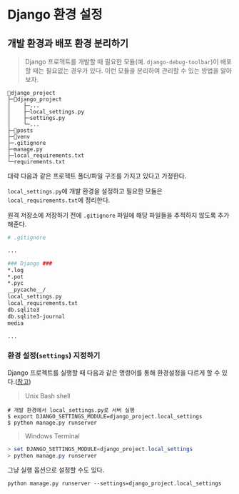 # Django 환경 설정

## 개발 환경과 배포 환경 분리하기

> Django 프로젝트를 개발할 때 필요한 모듈(예. `django-debug-toolbar`)이 배포할 때는 필요없는 경우가 있다. 이런 모듈을 분리하여 관리할 수 있는 방법을 알아보자.

```
📁django_project
├─📁django_project
│    ├─...
│    ├─local_settings.py
│    ├─settings.py
│    └─...
├─📁posts
├─📁venv
├─.gitignore
├─manage.py
├─local_requirements.txt
└─requirements.txt
```

대략 다음과 같은 프로젝트 폴더/파일 구조를 가지고 있다고 가정한다.

`local_settings.py`에 개발 환경을 설정하고 필요한 모듈은 `local_requirements.txt`에 정리한다.

원격 저장소에 저장하기 전에 `.gitignore` 파일에 해당 파일들을 추적하지 않도록 추가해준다.

```bash
# .gitignore

...

### Django ###
*.log
*.pot
*.pyc
__pycache__/
local_settings.py
local_requirements.txt
db.sqlite3
db.sqlite3-journal
media

...
```

### 환경 설정(`settings`) 지정하기

Django 프로젝트를 실행할 때 다음과 같은 명령어를 통해 환경설정을 다르게 할 수 있다.([참고](https://docs.djangoproject.com/en/2.2/topics/settings/#envvar-DJANGO_SETTINGS_MODULE))

> Unix Bash shell

```shell
# 개발 환경에서 local_settings.py로 서버 실행
$ export DJANGO_SETTINGS_MODULE=django_project.local_settings
$ python manage.py runserver
```

> Windows Terminal

```powershell
> set DJANGO_SETTINGS_MODULE=django_project.local_settings
> python manage.py runserver
```

그냥 실행 옵션으로 설정할 수도 있다.

```shell
python manage.py runserver --settings=django_project.local_settings
```
